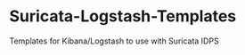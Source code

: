 Suricata-Logstash-Templates
===========================

Templates for Kibana/Logstash to use with Suricata IDPS
